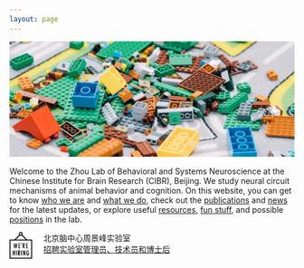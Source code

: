 ```yaml
---
layout: page
---
```


  <p align="center">
    <img width="800" src="/assets/lego_blocks_strip.jpg">
  </p>

Welcome to the Zhou Lab of Behavioral and Systems Neuroscience at the Chinese Institute for Brain Research (CIBR), Beijing. We study neural circuit mechanisms of animal behavior and cognition. On this website, you can get to know [who we are](People.md) and [what we do](Research.md), check out the [publications](Publications.md) and [news](News.md) for the latest updates, or explore useful [resources](Resources.md), [fun stuff](Fun.md), and possible [positions](Join.md) in the lab.

<img align="left" width="40" style="margin-right:20px" src="/assets/hiring_icon.png" />

北京脑中心周景峰实验室<br>
[招聘实验室管理员、技术员和博士后](hiring.md)

<br clear="left" />
